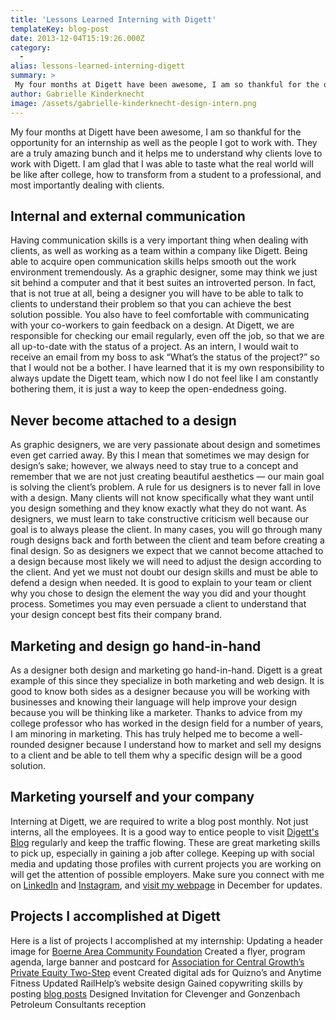 ```yaml
---
title: 'Lessons Learned Interning with Digett'
templateKey: blog-post
date: 2013-12-04T15:19:26.000Z
category: 
  -
alias: lessons-learned-interning-digett
summary: > 
 My four months at Digett have been awesome, I am so thankful for the opportunity for an internship as well as the people I got to work with. They are a truly amazing bunch and it helps me to understand why clients love to work with Digett. I am glad that I was able to taste what the real world will be like after college, how to transform from a student to a professional, and most importantly dealing with clients.
author: Gabrielle Kinderknecht
image: /assets/gabrielle-kinderknecht-design-intern.png
---
```


My four months at Digett have been awesome, I am so thankful for the opportunity for an internship as well as the people I got to work with. They are a truly amazing bunch and it helps me to understand why clients love to work with Digett. I am glad that I was able to taste what the real world will be like after college, how to transform from a student to a professional, and most importantly dealing with clients.

Internal and external communication
-----------------------------------

Having communication skills is a very important thing when dealing with clients, as well as working as a team within a company like Digett. Being able to acquire open communication skills helps smooth out the work environment tremendously. As a graphic designer, some may think we just sit behind a computer and that it best suites an introverted person. In fact, that is not true at all, being a designer you will have to be able to talk to clients to understand their problem so that you can achieve the best solution possible. You also have to feel comfortable with communicating with your co-workers to gain feedback on a design. At Digett, we are responsible for checking our email regularly, even off the job, so that we are all up-to-date with the status of a project. As an intern, I would wait to receive an email from my boss to ask “What’s the status of the project?” so that I would not be a bother. I have learned that it is my own responsibility to always update the Digett team, which now I do not feel like I am constantly bothering them, it is just a way to keep the open-endedness going.

Never become attached to a design
---------------------------------

As graphic designers, we are very passionate about design and sometimes even get carried away. By this I mean that sometimes we may design for design’s sake; however, we always need to stay true to a concept and remember that we are not just creating beautiful aesthetics — our main goal is solving the client’s problem. A rule for us designers is to never fall in love with a design. Many clients will not know specifically what they want until you design something and they know exactly what they do not want. As designers, we must learn to take constructive criticism well because our goal is to always please the client. In many cases, you will go through many rough designs back and forth between the client and team before creating a final design. So as designers we expect that we cannot become attached to a design because most likely we will need to adjust the design according to the client. And yet we must not doubt our design skills and must be able to defend a design when needed. It is good to explain to your team or client why you chose to design the element the way you did and your thought process. Sometimes you may even persuade a client to understand that your design concept best fits their company brand.

Marketing and design go hand-in-hand
------------------------------------

As a designer both design and marketing go hand-in-hand. Digett is a great example of this since they specialize in both marketing and web design. It is good to know both sides as a designer because you will be working with businesses and knowing their language will help improve your design because you will be thinking like a marketer. Thanks to advice from my college professor who has worked in the design field for a number of years, I am minoring in marketing. This has truly helped me to become a well-rounded designer because I understand how to market and sell my designs to a client and be able to tell them why a specific design will be a good solution.

Marketing yourself and your company
-----------------------------------

Interning at Digett, we are required to write a blog post monthly. Not just interns, all the employees. It is a good way to entice people to visit [Digett's Blog](/blog) regularly and keep the traffic flowing. These are great marketing skills to pick up, especially in gaining a job after college. Keeping up with social media and updating those profiles with current projects you are working on will get the attention of possible employers. Make sure you connect with me on [LinkedIn](http://www.linkedin.com/pub/gabrielle-kinderknecht/70/b34/940) and [Instagram](https://www.instagram.com/kinderconnectdesigns/), and [visit my webpage](http://www.kinderconnectdesigns.com/) in December for updates.

Projects I accomplished at Digett
---------------------------------

Here is a list of projects I accomplished at my internship: Updating a header image for [Boerne Area Community Foundation](http://www.boernefoundation.org/index.php) Created a flyer, program agenda, large banner and postcard for [Association for Central Growth’s Private Equity Two-Step](http://www.acg.org/centraltexas/) event Created digital ads for Quizno’s and Anytime Fitness Updated RailHelp’s website design Gained copywriting skills by posting [blog posts](/blog/by/gabrielle-kinderknecht) Designed Invitation for Clevenger and Gonzenbach Petroleum Consultants reception